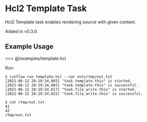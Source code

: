 # Hcl2 Template Task

Hcl2 Template task enables rendering source with given context.

Added in v0.3.0.

## Example Usage

<<< @/examples/template.hcl

Run:

```
$ runflow run template.hcl --var out=/tmp/out.txt
[2021-06-12 20:19:34,003] "task.template.this" is started.
[2021-06-12 20:19:34,003] "task.template.this" is successful.
[2021-06-12 20:19:34,017] "task.file_write.this" is started.
[2021-06-12 20:19:34,022] "task.file_write.this" is successful.

$ cat /tmp/out.txt
42
42
/tmp/out.txt
```
